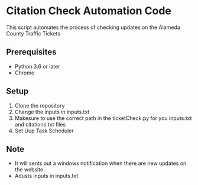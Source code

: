 # Citation Check Automation Code

This script automates the process of checking updates on the Alameda County Traffic Tickets

## Prerequisites
 - Python 3.6 or later
 - Chrome

## Setup
1. Clone the repository
2. Change the inputs in inputs.txt
3. Makesure to use the correct path in the ticketCheck.py for you inputs.txt and citations.txt files
4. Set Uup Task Scheduler

## Note
- It will sents out a windows notification when there are new updates on the website
- Adusts inputs in inputs.txt 
